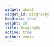 ```yaml
---
widget: about
widget_id: Biography
headless: true
weight: 20
title: Biography
active: true
author: admin
---
```

